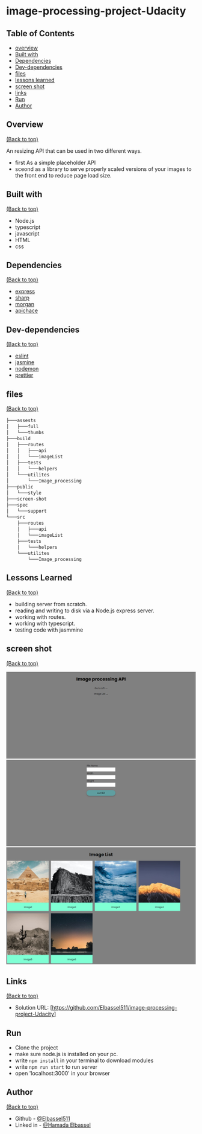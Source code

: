 # image-processing-project-Udacity

## Table of Contents

* [overview](#overview)
* [Built with](#built-with)
* [Dependencies](#dependencies)
* [Dev-dependencies](#dev-dependencies)
* [files](#files)
* [lessons learned](#lessons-learned)
* [screen shot](#screen-shot)
* [links](#links)
* [Run](#run)
* [Author](#author)

## Overview
[(Back to top)](#table-of-contents)

An resizing API that can be used in two different ways.
- first As a simple placeholder API
- sceond as a library to serve properly scaled versions of your images to the front end to reduce page load size.


## Built with
[(Back to top)](#table-of-contents)

- Node.js
- typescript
- javascript
- HTML
- css

## Dependencies
[(Back to top)](#table-of-contents)
- [express](https://expressjs.com/)
- [sharp](https://sharp.pixelplumbing.com/)
- [morgan](https://www.npmjs.com/package/morgan)
- [apichace](https://www.npmjs.com/package/apicache)


## Dev-dependencies
[(Back to top)](#table-of-contents)
- [eslint](https://www.npmjs.com/package/eslint)
- [jasmine](https://jasmine.github.io/)
- [nodemon](https://www.npmjs.com/package/nodemon)
- [prettier](https://www.npmjs.com/package/prettier)



## files
[(Back to top)](#table-of-contents)
```
├───assests
│   ├───full
│   └───thumbs
├───build
│   ├───routes
│   │   ├───api
│   │   └───imageList
│   ├───tests
│   │   └───helpers
│   └───utilites
│       └───Image_processing
├───public
│   └───style
├───screen-shot
├───spec
│   └───support
└───src
    ├───routes
    │   ├───api
    │   └───imageList
    ├───tests
    │   └───helpers
    └───utilites
        └───Image_processing
```

## Lessons Learned
[(Back to top)](#table-of-contents)
- building server from scratch.
- reading and writing to disk via a Node.js express server.
- working with routes.
- working with typescript.
- testing code with jasmmine
   

## screen shot
[(Back to top)](#table-of-contents)

![Screenshot](./screen-shot/rootScreenShot.png)
![Screenshot](./screen-shot/apiGui.png)
![Screenshot](./screen-shot/imageList.png)


## Links
[(Back to top)](#table-of-contents)

- Solution URL: [https://github.com/Elbassel511/image-processing-project-Udacity]


## Run

- Clone the project
- make sure node.js is installed on your pc.
- write ```npm install``` in your terminal to download modules 
- write ```npm run start``` to run server
- open 'localhost:3000' in your browser

## Author
[(Back to top)](#table-of-contents)

- Github - [@Elbassel511](https://github.com/Elbassel511)
- Linked in - [@Hamada Elbassel](https://www.linkedin.com/in/hamadaelbassel/)






